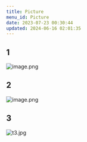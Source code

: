 ```yaml
---
title: Picture
menu_id: Picture
date: 2023-07-23 00:30:44
updated: 2024-06-16 02:01:35
---
```


## 1

![image.png](https://cdn.jsdelivr.net/gh/booiris-cdn/img//20230723003743.png)

## 2

![image.png](https://cdn.jsdelivr.net/gh/booiris-cdn/img//20230723004221.png)

## 3

![t3.jpg](https://cdn.jsdelivr.net/gh/booiris-cdn/img//t3.jpg)
